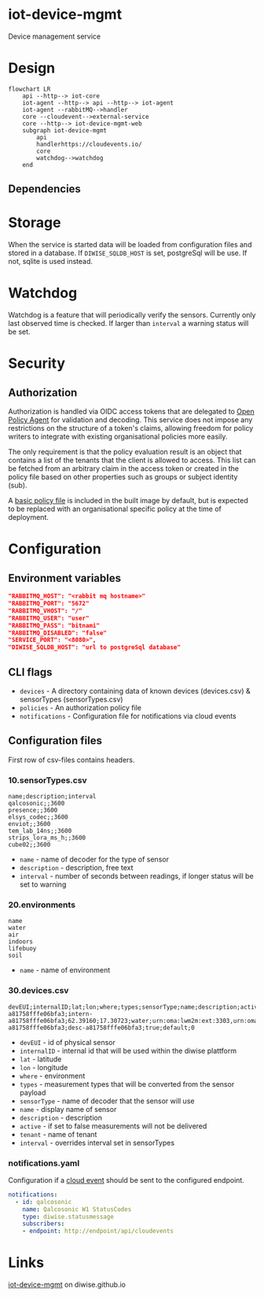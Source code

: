 # iot-device-mgmt

Device management service

# Design
```mermaid
flowchart LR
    api --http--> iot-core
    iot-agent --http--> api --http--> iot-agent
    iot-agent --rabbitMQ-->handler
    core --cloudevent-->external-service
    core --http--> iot-device-mgmt-web
    subgraph iot-device-mgmt
        api
        handlerhttps://cloudevents.io/
        core
        watchdog-->watchdog
    end 
```

## Dependencies 
# Storage
When the service is started data will be loaded from configuration files and stored in a database. If `DIWISE_SQLDB_HOST` is set, postgreSql will be use. If not, sqlite is used instead.
# Watchdog
Watchdog is a feature that will periodically verify the sensors. Currently only last observed time is checked. If larger than `interval` a warning status will be set. 
# Security
## Authorization
Authorization is handled via OIDC access tokens that are delegated to [Open Policy Agent](https://www.openpolicyagent.org) for validation and decoding. This service does not impose any restrictions on the structure of a token's claims, allowing freedom for policy writers to integrate with existing organisational policies more easily.

The only requirement is that the policy evaluation result is an object that contains a list of the tenants that the client is allowed to access. This list can be fetched from an arbitrary claim in the access token or created in the policy file based on other properties such as groups or subject identity (sub).

A [basic policy file](./assets/config/authz.rego) is included in the built image by default, but is expected to be replaced with an organisational specific policy at the time of deployment.

# Configuration
## Environment variables
```json
"RABBITMQ_HOST": "<rabbit mq hostname>"
"RABBITMQ_PORT": "5672"
"RABBITMQ_VHOST": "/"
"RABBITMQ_USER": "user"
"RABBITMQ_PASS": "bitnami"
"RABBITMQ_DISABLED": "false"
"SERVICE_PORT": "<8080>",
"DIWISE_SQLDB_HOST": "url to postgreSql database"
```
## CLI flags
 - `devices` - A directory containing data of known devices (devices.csv) & sensorTypes (sensorTypes.csv)
 - `policies` - An authorization policy file
 - `notifications` - Configuration file for notifications via cloud events

## Configuration files
First row of csv-files contains headers.
### 10.sensorTypes.csv
```
name;description;interval
qalcosonic;;3600
presence;;3600
elsys_codec;;3600
enviot;;3600
tem_lab_14ns;;3600
strips_lora_ms_h;;3600
cube02;;3600
```
 - `name` - name of decoder for the type of sensor
 - `description` - description, free text
 - `interval` - number of seconds between readings, if longer status will be set to warning
### 20.environments
```
name
water
air
indoors
lifebuoy
soil
```
 - `name` - name of environment
### 30.devices.csv
```
devEUI;internalID;lat;lon;where;types;sensorType;name;description;active;tenant;interval
a81758fffe06bfa3;intern-a81758fffe06bfa3;62.39160;17.30723;water;urn:oma:lwm2m:ext:3303,urn:oma:lwm2m:ext:3302,urn:oma:lwm2m:ext:3301;Elsys_Codec;name-a81758fffe06bfa3;desc-a81758fffe06bfa3;true;default;0
```
 - `devEUI` - id of physical sensor
 - `internalID` - internal id that will be used within the diwise plattform
 - `lat` - latitude 
 - `lon` - longitude
 - `where` - environment
 - `types` - measurement types that will be converted from the sensor payload
 - `sensorType` - name of decoder that the sensor will use 
 - `name` - display name of sensor
 - `description` - description
 - `active` - if set to false measurements will not be delivered
 - `tenant` - name of tenant 
 - `interval` - overrides interval set in sensorTypes
### notifications.yaml
Configuration if a [cloud event](https://cloudevents.io/) should be sent to the configured endpoint.
```yaml
notifications:
  - id: qalcosonic
    name: Qalcosonic W1 StatusCodes
    type: diwise.statusmessage
    subscribers:
    - endpoint: http://endpoint/api/cloudevents
```
# Links
[iot-device-mgmt](https://diwise.github.io/) on diwise.github.io

